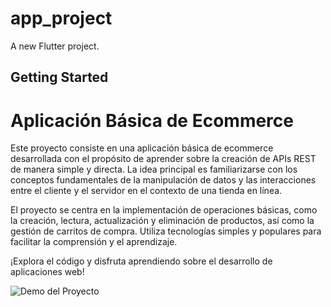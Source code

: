 # app_project

A new Flutter project.

## Getting Started

# Aplicación Básica de Ecommerce

Este proyecto consiste en una aplicación básica de ecommerce desarrollada con el propósito de aprender sobre la creación de APIs REST de manera simple y directa. La idea principal es familiarizarse con los conceptos fundamentales de la manipulación de datos y las interacciones entre el cliente y el servidor en el contexto de una tienda en línea.

El proyecto se centra en la implementación de operaciones básicas, como la creación, lectura, actualización y eliminación de productos, así como la gestión de carritos de compra. Utiliza tecnologías simples y populares para facilitar la comprensión y el aprendizaje.

¡Explora el código y disfruta aprendiendo sobre el desarrollo de aplicaciones web!

![Demo del Proyecto](url_del_gif.gif)

<!-- This project is a starting point for a Flutter application.

A few resources to get you started if this is your first Flutter project:

- [Lab: Write your first Flutter app](https://docs.flutter.dev/get-started/codelab)
- [Cookbook: Useful Flutter samples](https://docs.flutter.dev/cookbook)

For help getting started with Flutter development, view the
[online documentation](https://docs.flutter.dev/), which offers tutorials,
samples, guidance on mobile development, and a full API reference.
#   b a s i c _ e C o m m e r c e _ R e s t _ A P i 
 
  -->